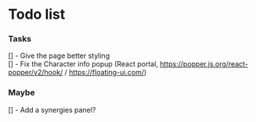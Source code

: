 # Todo list

### Tasks

[] - Give the page better styling <br /> [] - Fix the Character info popup (React portal, https://popper.js.org/react-popper/v2/hook/ / https://floating-ui.com/)

### Maybe

[] - Add a synergies panel?
